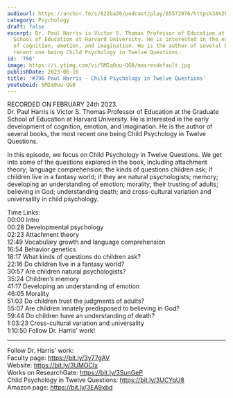 ```yaml
---
audiourl: https://anchor.fm/s/822ba20/podcast/play/65572076/https%3A%2F%2Fd3ctxlq1ktw2nl.cloudfront.net%2Fstaging%2F2023-1-24%2F3292fcf5-efed-c13b-655d-f14063ab7f22.m4a
category: Psychology
draft: false
excerpt: Dr. Paul Harris is Victor S. Thomas Professor of Education at the Graduate
  School of Education at Harvard University. He is interested in the early development
  of cognition, emotion, and imagination. He is the author of several books, the most
  recent one being Child Psychology in Twelve Questions.
id: '796'
image: https://i.ytimg.com/vi/5MIq0uu-QG0/maxresdefault.jpg
publishDate: 2023-06-16
title: '#796 Paul Harris - Child Psychology in Twelve Questions'
youtubeid: 5MIq0uu-QG0
---
```

<div class="timelinks">

RECORDED ON FEBRUARY 24th 2023.  
Dr. Paul Harris is Victor S. Thomas Professor of Education at the Graduate School of Education at Harvard University. He is interested in the early development of cognition, emotion, and imagination. He is the author of several books, the most recent one being Child Psychology in Twelve Questions.

In this episode, we focus on Child Psychology in Twelve Questions. We get into some of the questions explored in the book, including attachment theory; language comprehension; the kinds of questions children ask; if children live in a fantasy world; if they are natural psychologists; memory; developing an understanding of emotion; morality; their trusting of adults; believing in God; understanding death; and cross-cultural variation and universality in child psychology.

Time Links:  
<time>00:00</time> Intro  
<time>00:28</time> Developmental psychology  
<time>02:23</time> Attachment theory  
<time>12:49</time> Vocabulary growth and language comprehension  
<time>16:54</time> Behavior genetics  
<time>18:17</time> What kinds of questions do children ask?  
<time>22:16</time> Do children live in a fantasy world?  
<time>30:57</time> Are children natural psychologists?  
<time>35:24</time> Children’s memory  
<time>41:17</time> Developing an understanding of emotion  
<time>46:05</time> Morality  
<time>51:03</time> Do children trust the judgments of adults?  
<time>55:07</time> Are children innately predisposed to believing in God?  
<time>59:44</time> Do children have an understanding of death?  
<time>1:03:23</time> Cross-cultural variation and universality  
<time>1:10:50</time> Follow Dr. Harris’ work!

---

Follow Dr. Harris’ work:  
Faculty page: https://bit.ly/3y77gAV  
Website: https://bit.ly/3UMOCIx  
Works on ResearchGate: https://bit.ly/3SunGeP  
Child Psychology in Twelve Questions: https://bit.ly/3UCYqU8  
Amazon page: https://bit.ly/3EA9xbd
</div>

